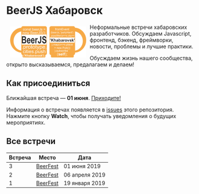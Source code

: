 # BeerJS Хабаровск

<img src="https://github.com/beerjs/khabarovsk/blob/master/logo.png" align="left" hspace="10" vspace="6" width="40%">

Неформальные встречи хабаровских разработчиков. Обсуждаем Javascript, фронтенд, бэкенд, фреймворки, новости, проблемы и лучшие практики.

Обусждаем жизнь нашего сообщества, открыто высказываемся, предалагаем и делаем!


## Как присоединиться

Ближайшая встреча — **01 июня**. [Приходите!](https://github.com/beerjs/kahabrovsk/issues/5)

Информация о встречах появляется в [issues](https://github.com/beerjs/khabarovsk/issues) этого репозитория. Нажмите кнопку **Watch**, чтобы получать уведомления о будущих мероприятиях.


## Все встречи

Встреча | Место                                                                   | Дата
--------|-------------------------------------------------------------------------|------------------
3       | [BeerFest](https://github.com/beerjs/khabarovsk/issues/5)                  | 01 июня 2019
2       | [BeerFest](https://github.com/beerjs/khabarovsk/issues/3)                  | 06 апреля 2019
1       | [BeerFest](https://github.com/beerjs/khabarovsk/issues/1)                  | 19 января 2019
